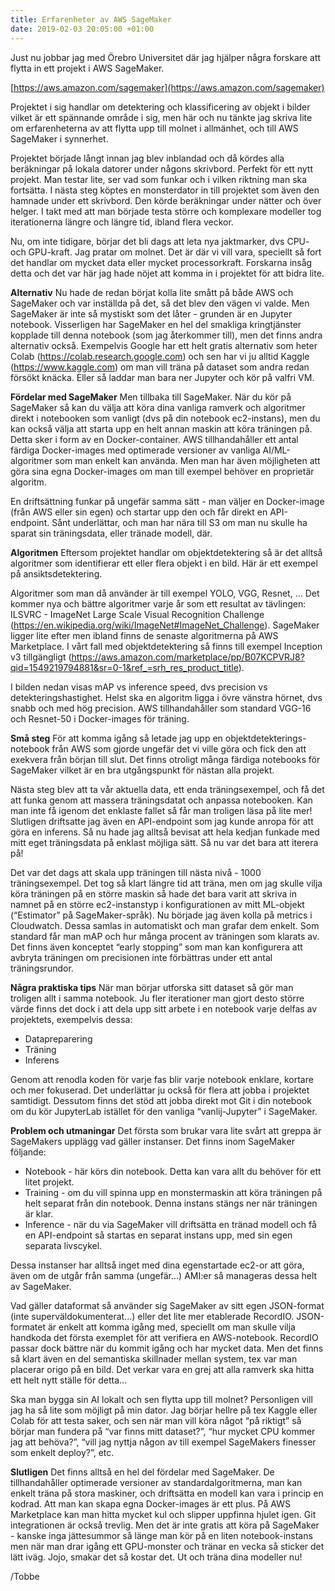 ```yaml
---
title: Erfarenheter av AWS SageMaker
date: 2019-02-03 20:05:00 +01:00
---
```


Just nu jobbar jag med Örebro Universitet där jag hjälper några forskare att flytta in ett projekt i AWS SageMaker.

[https://aws.amazon.com/sagemaker](https://aws.amazon.com/sagemaker)

Projektet i sig handlar om detektering och klassificering av objekt i bilder vilket är ett spännande område i sig, men här och nu tänkte jag skriva lite om erfarenheterna av att flytta upp till molnet i allmänhet, och till AWS SageMaker i synnerhet.

Projektet började långt innan jag blev inblandad och då kördes alla beräkningar på lokala datorer under någons skrivbord. Perfekt för ett nytt projekt. Man testar lite, ser vad som funkar och i vilken riktning man ska fortsätta. I nästa steg köptes en monsterdator in till projektet som även den hamnade under ett skrivbord. Den körde beräkningar under nätter och över helger. I takt med att man började testa större och komplexare modeller tog iterationerna längre och längre tid, ibland flera veckor. 

Nu, om inte tidigare, börjar det bli dags att leta nya jaktmarker, dvs CPU- och GPU-kraft. Jag pratar om molnet. Det är där vi vill vara, speciellt så fort det handlar om mycket data eller mycket processorkraft. Forskarna insåg detta och det var här jag hade nöjet att komma in i projektet för att bidra lite. 

**Alternativ**
Nu hade de redan börjat kolla lite smått på både AWS och SageMaker och var inställda på det, så det blev den vägen vi valde. Men SageMaker är inte så mystiskt som det låter - grunden är en Jupyter notebook. Visserligen har SageMaker en hel del smakliga kringtjänster kopplade till denna notebook (som jag återkommer till), men det finns andra alternativ också. Exempelvis Google har ett helt gratis alternativ som heter Colab (https://colab.research.google.com) och sen har vi ju alltid Kaggle (https://www.kaggle.com) om man vill träna på dataset som andra redan försökt knäcka. Eller så laddar man bara ner Jupyter och kör på valfri VM.

**Fördelar med SageMaker**
Men tillbaka till SageMaker. När du kör på SageMaker så kan du välja att köra dina vanliga ramverk och algoritmer direkt i notebooken som vanligt (dvs på din notebook ec2-instans), men du kan också välja att starta upp en helt annan maskin att köra träningen på. Detta sker i form av en Docker-container. AWS tillhandahåller ett antal färdiga Docker-images med optimerade versioner av vanliga AI/ML-algoritmer som man enkelt kan använda. Men man har även möjligheten att göra sina egna Docker-images om man till exempel behöver en proprietär algoritm.



En driftsättning funkar på ungefär samma sätt - man väljer en Docker-image (från AWS eller sin egen) och startar upp den och får direkt en API-endpoint. Sånt underlättar, och man har nära till S3 om man nu skulle ha sparat sin träningsdata, eller tränade modell, där.

**Algoritmen**
Eftersom projektet handlar om objektdetektering så är det alltså algoritmer som identifierar ett eller flera objekt i en bild. Här är ett exempel på ansiktsdetektering.




Algoritmer som man då använder är till exempel YOLO, VGG, Resnet, … Det kommer nya och bättre algoritmer varje år som ett resultat av tävlingen: ILSVRC - ImageNet Large Scale Visual Recognition Challenge (https://en.wikipedia.org/wiki/ImageNet#ImageNet_Challenge). SageMaker ligger lite efter men ibland finns de senaste algoritmerna på AWS Marketplace. I vårt fall med objektdetektering så finns till exempel Inception v3 tillgängligt (https://aws.amazon.com/marketplace/pp/B07KCPVRJ8?qid=1549219794881&sr=0-1&ref_=srh_res_product_title).

I bilden nedan visas mAP vs inference speed, dvs precision vs detekteringshastighet. Helst ska en algoritm ligga i övre vänstra hörnet, dvs snabb och med hög precision. AWS tillhandahåller som standard VGG-16 och Resnet-50 i Docker-images för träning. 



**Små steg**
För att komma igång så letade jag upp en objektdetekterings-notebook från AWS som gjorde ungefär det vi ville göra och fick den att exekvera från början till slut. Det finns otroligt många färdiga notebooks för SageMaker vilket är en bra utgångspunkt för nästan alla projekt.

Nästa steg blev att ta vår aktuella data, ett enda träningsexempel, och få det att funka genom att massera träningsdatat och anpassa notebooken. Kan man inte få igenom det enklaste fallet så får man troligen läsa på lite mer! Slutligen driftsatte jag även en API-endpoint som jag kunde anropa för att göra en inferens. Så nu hade jag alltså bevisat att hela kedjan funkade med mitt eget träningsdata på enklast möjliga sätt. Så nu var det bara att iterera på!

Det var det dags att skala upp träningen till nästa nivå - 1000 träningsexempel. Det tog så klart längre tid att träna, men om jag skulle vilja köra träningen på en större maskin så hade det bara varit att skriva in namnet på en större ec2-instanstyp i konfigurationen av mitt ML-objekt (“Estimator” på SageMaker-språk). Nu började jag även kolla på metrics i Cloudwatch. Dessa samlas in automatiskt och man grafar dem enkelt. Som standard får man mAP och hur många procent av träningen som klarats av. Det finns även konceptet “early stopping” som man kan konfigurera att avbryta träningen om precisionen inte förbättras under ett antal träningsrundor.

**Några praktiska tips**
När man börjar utforska sitt dataset så gör man troligen allt i samma notebook. Ju fler iterationer man gjort desto större värde finns det dock i att dela upp sitt arbete i en notebook varje delfas av projektets, exempelvis dessa:

* Datapreparering
* Träning
* Inferens

Genom att renodla koden för varje fas blir varje notebook enklare, kortare och mer fokuserad. Det underlättar ju också för flera att jobba i projektet samtidigt. Dessutom finns det stöd att jobba direkt mot Git i din notebook om du kör JupyterLab istället för den vanliga “vanlij-Jupyter” i SageMaker.


**Problem och utmaningar**
Det första som brukar vara lite svårt att greppa är SageMakers upplägg vad gäller instanser. Det finns inom SageMaker följande:

* Notebook - här körs din notebook. Detta kan vara allt du behöver för ett litet projekt.
* Training - om du vill spinna upp en monstermaskin att köra träningen på helt separat från din notebook. Denna instans stängs ner när träningen är klar.
* Inference - när du via SageMaker vill driftsätta en tränad modell och få en API-endpoint så startas en separat instans upp, med sin egen separata livscykel.

Dessa instanser har alltså inget med dina egenstartade ec2-or att göra, även om de utgår från samma (ungefär...)  AMI:er så manageras dessa helt av SageMaker.

Vad gäller dataformat så använder sig SageMaker av sitt egen JSON-format (inte superväldokumenterat…) eller det lite mer etablerade RecordIO. JSON-formatet är enkelt att komma igång med, speciellt om man skulle vilja handkoda det första exemplet för att verifiera en AWS-notebook. RecordIO passar dock bättre när du kommit igång och har mycket data. Men det finns så klart även en del semantiska skillnader mellan system, tex var man placerar origo på en bild. Det verkar vara en grej att alla ramverk ska hitta ett helt nytt ställe för detta… 

Ska man bygga sin AI lokalt och sen flytta upp till molnet? Personligen vill jag ha så lite som möjligt på min dator. Jag börjar hellre på tex Kaggle eller Colab för att testa saker, och sen när man vill köra något “på riktigt” så börjar man fundera på “var finns mitt dataset?”, “hur mycket CPU kommer jag att behöva?”, “vill jag nyttja någon av till exempel SageMakers finesser som enkelt deploy?”, etc. 

**Slutligen**
Det finns alltså en hel del fördelar med SageMaker. De tillhandahåller optimerade versioner av standardalgoritmerna, man kan enkelt träna på stora maskiner, och driftsätta en modell kan vara i princip en kodrad. Att man kan skapa egna Docker-images är ett plus. På AWS Marketplace kan man hitta mycket kul och slipper uppfinna hjulet igen. Git integrationen är också trevlig. Men det är inte gratis att köra på SageMaker - kanske inga jättesummor så länge man kör på en liten notebook-instans men när man drar igång ett GPU-monster och tränar en vecka så sticker det lätt iväg. Jojo, smakar det så kostar det. Ut och träna dina modeller nu!

/Tobbe